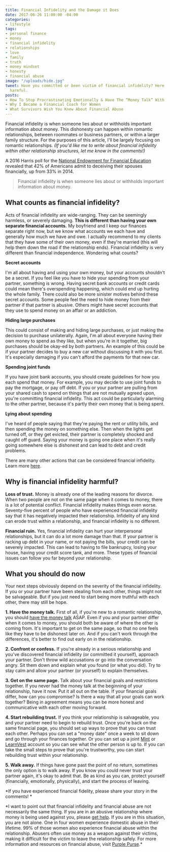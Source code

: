 ```yaml
---
title: Financial Infidelity and the Damage it Does
date: 2017-06-26 11:00:00 -04:00
categories:
- lifestyle
tags:
- personal finance
- money
- financial infidelity
- relationships
- love
- family
- truth
- money mindset
- honesty
- financial abuse
image: "/uploads/hide.jpg"
tweet: Have you committed or been victim of financial infidelity? Here's why it's
  harmful.
posts:
- How To Stop Procrastinating Emotionally & Have The “Money Talk” With Your S.O.
- Why I Became a Financial Coach for Women
- What Survivors Wish You Knew About Financial Abuse
---
```


Financial infidelity is when someone lies about or withholds important information about money. This dishonesty can happen within romantic relationships, between roommates or business partners, or within a larger family structure.  For the purposes of this article, I'll be largely focusing on romantic relationships. *(If you'd like me to write about financial infidelity within other relationship structures, let me know in the comments!)*

A 2016 Harris poll for the [National Endowment for Financial Education ](http://www.nefe.org/press-room/news/americans-confess-to-financial-infidelity.aspx)revealed that 42% of Americans admit to deceiving their spouses financially, up from 33% in 2014.

> Financial infidelity is when someone lies about or withholds important information about money.

## What counts as financial infidelity?

Acts of financial infidelity are wide-ranging. They can be seemingly harmless, or severely damaging. **This is different than having your own separate financial accounts.** My boyfriend and I keep our finances separate right now, but we know what accounts we each have and generally how much we have and owe. I actually recommend to my clients that they have some of their own money, even if they're married (this will help them down the road if the relationship ends). Financial infidelity is very different than financial independence. Wondering what counts?

**Secret accounts**

I'm all about having and using your own money, but your accounts shouldn't be a secret. If you feel like you have to hide your spending from your partner, something is wrong. Having secret bank accounts or credit cards could mean there's overspending happening, which could end up hurting the whole family. There could also be more sinister motives behind these secret accounts. Some people feel the need to hide money from their partner if that partner is abusive. Others might have secret accounts that they use to spend money on an affair or an addiction.

**Hiding large purchases**

This could consist of making and hiding large purchases, or just making the decision to purchase unilaterally. Again, I'm all about everyone having their own money to spend as they like, but when you're in it together, big purchases should be okay-ed by both partners. An example of this could be if your partner decides to buy a new car without discussing it with you first. It's especially damaging if you can't afford the payments for that new car.

**Spending joint funds**

If you have joint bank accounts, you should create guidelines for how you each spend that money. For example, you may decide to use joint funds to pay the mortgage, or pay off debt. If you or your partner are pulling from your shared cash to spend on things that are not mutually agreed upon, you're committing financial infidelity. This act could be particularly alarming to the other partner, because it's partly their own money that is being spent.

**Lying about spending**

I've heard of people saying that they're paying the rent or utility bills, and then spending the money on something else. Then when the lights get turned off, or they get evicted, their partner is completely shocked and caught off guard. Saying your money is going one place when it's really going somewhere else is dishonest and can lead to debt and credit problems.

There are many other actions that can be considered financial infidelity. Learn more [here](https://www.forbes.com/sites/vanessamcgrady/2016/06/02/infidelity/#5eb6147d3735).

## Why is financial infidelity harmful?

**Loss of trust.** Money is already one of the leading reasons for divorce. When two people are not on the same page when it comes to money, there is a lot of potential conflict. Financial infidelity makes things even worse. Seventy-five percent of people who have experienced financial infidelity say that it has negatively impacted their relationship. Infidelity of any kind can erode trust within a relationship, and financial infidelity is no different.

**Financial ruin.** Yes, financial infidelity can hurt your interpersonal relationships, but it can do a lot more damage than that. If your partner is racking up debt in your name, or not paying the bills, your credit can be severely impacted. This can lead to having to file bankrupcy, losing your house, having your credit score tank, and more. These types of financial issues can follow you far beyond your relationship.

## What you should do now

Your next steps obviously depend on the severity of the financial infidelity. If you or your partner have been stealing from each other, things might not be salvageable.  But if you just need to start being more truthful with each other, there may still be hope.

**1. Have the money talk.** First of all, if you're new to a romantic relationship, you should [have the money talk](https://www.maggiegermano.com/blog/have-the-money-talk) ASAP. Even if you and your partner differ when it comes to money, you should both be aware of where the other is coming from. It's important to get on the same page, so that no one feels like they have to be dishonest later on. And if you can't work through the differences, it's better to find out early on in the relationship.

**2. Confront or confess.** If you're already in a serious relationship and you've discovered financial infidelity (or committed it yourself), approach your partner. Don't throw wild accusations or go into the conversation angry. Sit them down and explain what you found (or what you did). Try to stay calm and allow your partner (or yourself) to explain themselves. 

**3. Get on the same page.** Talk about your financial goals and restrictions together. If you never had the money talk at the beginning of your relationship, have it now. Put it all out on the table. If your financial goals differ, how can you compromise? Is there a way that all your goals can work together? Being in agreement means you can be more honest and communicative with each other moving forward.

**4. Start rebuilding trust.** If you think your relationship is salvageable, you and your partner need to begin to rebuild trust. Once you're back on the same financial page, you should set up ways to prove that you can trust each other. Perhaps you can set a "money date" once a week to sit down and go through your finances together. Or you can set up a joint [Mint](http://www.mint.com) or [LearnVest](http://www.anrdoezrs.net/click-8097813-12662287) account so you can see what the other person is up to. If you can take the small steps to prove that you're trustworthy, you can start rebuilding trust within your relationship.

**5. Walk away.** If things have gone past the point of no return, sometimes the only option is to walk away. If you know you could never trust your partner again, it's okay to admit that. Be as kind as you can, protect yourself (financially, emotionally, physically), and start the process of leaving.

*If you have experienced financial fidelity, please share your story in the comments! *

\*I want to point out that financial infidelity and financial abuse are not necessarily the same thing. If you are in an abusive relationship where money is being used against you, please [get help](http://www.thehotline.org/). If you are in this situation, you are not alone. One in four women experience domestic abuse in their lifetime. 99% of those women also experience financial abuse within the relationship. Abusers often use money as a weapon against their victims, making it difficult for the victim to leave the relationship safely. For more information and resources on financial abuse, visit [Purple Purse](http://purplepurse.com/).\*